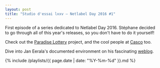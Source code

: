 ```yaml
---
layout: post
title: "Studio d'essai lxxv – Netlabel Day 2016 #1"
---
```


First episode of a series dedicated to Netlabel Day 2016. Stéphane decided to go through all of this year's releases, so you don't have to do it yourself!

Check out the [Paradise Lottery](http://parasitelottery.com/) project, and the cool people at [Casco](https://soundcloud.com/user-30393718) too.

Dive into Jan Eerala's documented environment on his fascinating [weblog](http://www.eerala.com/weblog/).

{% include /playlists/{{ page.date | date: "%Y-%m-%d" }}.md %}